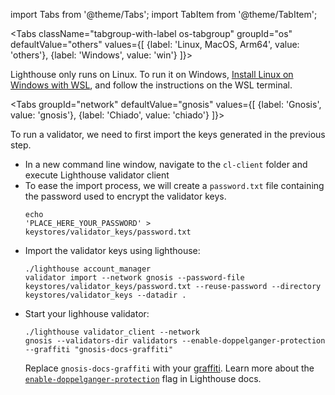 import Tabs from '@theme/Tabs';
import TabItem from '@theme/TabItem';


<Tabs className="tabgroup-with-label os-tabgroup" groupId="os" defaultValue="others" values={[
    {label: 'Linux, MacOS, Arm64', value: 'others'},
    {label: 'Windows', value: 'win'}
]}>
    <TabItem value="win">
        <div class="admonition admonition-info alert alert--info"><div class="admonition-content">
        Lighthouse only runs on Linux. To run it on Windows, <a href="https://learn.microsoft.com/en-us/windows/wsl/install" target="_blank">Install Linux on Windows with WSL</a>, and follow the instructions on the WSL terminal.
        </div></div>
    </TabItem>
</Tabs>


<Tabs groupId="network" defaultValue="gnosis" values={[
    {label: 'Gnosis', value: 'gnosis'},
    {label: 'Chiado', value: 'chiado'}
]}>
    <TabItem value="gnosis">
        <div>
            <p>To run a validator, we need to first import the keys generated in the previous step.</p>
            <ul>
                <li>In a new command line window, navigate to the <code>cl-client</code> folder and execute Lighthouse validator client</li>
                <li>
                    To ease the import process, we will create a <code>password.txt</code> file containing the password used to encrypt the validator keys.
                    <pre><code>echo 'PLACE_HERE_YOUR_PASSWORD' > keystores/validator_keys/password.txt</code></pre>
                </li>
                <li>
                    Import the validator keys using lighthouse:
                    <pre><code>./lighthouse account_manager validator import --network gnosis --password-file keystores/validator_keys/password.txt --reuse-password --directory keystores/validator_keys --datadir .</code></pre>
                </li>
                <li>
                    Start your lighhouse validator:
                    <pre><code>./lighthouse validator_client --network gnosis --validators-dir validators --enable-doppelganger-protection  --graffiti "gnosis-docs-graffiti"</code></pre>
                    Replace <code>gnosis-docs-graffiti</code> with your <a href="https://lighthouse-book.sigmaprime.io/graffiti.html" target="_blank">graffiti</a>.
                    Learn more about the <a href="https://lighthouse-book.sigmaprime.io/validator-doppelganger.html" target="_blank"><code>enable-doppelganger-protection</code></a> flag in Lighthouse docs.
                </li>
            </ul>
        </div>
    </TabItem>
    <TabItem value="chiado">
        <div data-comment="TODO: document chiado validation process"></div>
    </TabItem>
</Tabs>